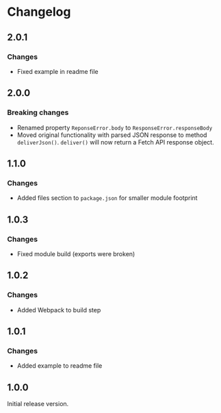 # Changelog

## 2.0.1

### Changes

- Fixed example in readme file

## 2.0.0

### Breaking changes

- Renamed property `ReponseError.body` to `ResponseError.responseBody`
- Moved original functionality with parsed JSON response to method `deliverJson()`. `deliver()` will now return a Fetch API response object.

## 1.1.0

### Changes

- Added files section to `package.json` for smaller module footprint

## 1.0.3

### Changes

- Fixed module build (exports were broken)

## 1.0.2

### Changes

- Added Webpack to build step

## 1.0.1

### Changes

- Added example to readme file

## 1.0.0

Initial release version.
